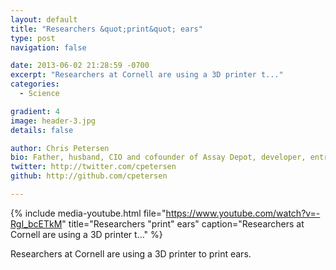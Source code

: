 ```yaml
---
layout: default
title: "Researchers &quot;print&quot; ears"
type: post
navigation: false

date: 2013-06-02 21:28:59 -0700
excerpt: "Researchers at Cornell are using a 3D printer t..."
categories:
  - Science

gradient: 4
image: header-3.jpg
details: false

author: Chris Petersen
bio: Father, husband, CIO and cofounder of Assay Depot, developer, entrepreneur and technologist.
twitter: http://twitter.com/cpetersen
github: http://github.com/cpetersen

---
```


{% include media-youtube.html file="https://www.youtube.com/watch?v=-RgI_bcETkM" title="Researchers &quot;print&quot; ears" caption="Researchers at Cornell are using a 3D printer t..." %}

Researchers at Cornell are using a 3D printer to print ears. 

